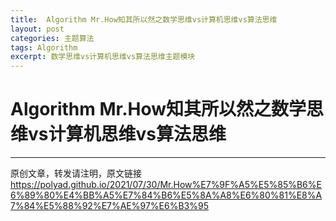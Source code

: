 ```yaml
---
title:  Algorithm Mr.How知其所以然之数学思维vs计算机思维vs算法思维
layout: post
categories: 主题算法
tags: Algorithm
excerpt: 数学思维vs计算机思维vs算法思维主题模块
---
```

# Algorithm Mr.How知其所以然之数学思维vs计算机思维vs算法思维 <span id="home">

---

原创文章，转发请注明，原文链接<https://polyad.github.io/2021/07/30/Mr.How%E7%9F%A5%E5%85%B6%E6%89%80%E4%BB%A5%E7%84%B6%E5%8A%A8%E6%80%81%E8%A7%84%E5%88%92%E7%AE%97%E6%B3%95>

